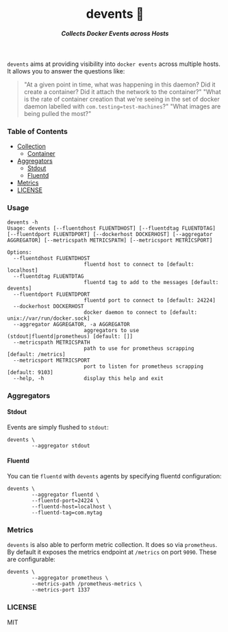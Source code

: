 <h1 align="center">devents 💫  </h1>

<h5 align="center">Collects Docker Events across Hosts</h5>

<br/>


`devents` aims at providing visibility into `docker events` across multiple hosts. It allows you to answer the questions like:

> "At a given point in time, what was happening in this daemon? Did it create a container? Did it attach the network to the container?"
> "What is the rate of container creation that we're seeing in the set of docker daemon labelled with `com.testing=test-machines`?"
> "What images are being pulled the most?"

###  Table of Contents
 
<!-- START doctoc generated TOC please keep comment here to allow auto update -->
<!-- DON'T EDIT THIS SECTION, INSTEAD RE-RUN doctoc TO UPDATE -->


- [Collection](#collection)
  - [Container](#container)
- [Aggregators](#aggregators)
  - [Stdout](#stdout)
  - [Fluentd](#fluentd)
- [Metrics](#metrics)
- [LICENSE](#license)

<!-- END doctoc generated TOC please keep comment here to allow auto update -->


### Usage

```
devents -h
Usage: devents [--fluentdhost FLUENTDHOST] [--fluentdtag FLUENTDTAG] [--fluentdport FLUENTDPORT] [--dockerhost DOCKERHOST] [--aggregator AGGREGATOR] [--metricspath METRICSPATH] [--metricsport METRICSPORT]

Options:
  --fluentdhost FLUENTDHOST
                         fluentd host to connect to [default: localhost]
  --fluentdtag FLUENTDTAG
                         fluentd tag to add to the messages [default: devents]
  --fluentdport FLUENTDPORT
                         fluentd port to connect to [default: 24224]
  --dockerhost DOCKERHOST
                         docker daemon to connect to [default: unix://var/run/docker.sock]
  --aggregator AGGREGATOR, -a AGGREGATOR
                         aggregators to use (stdout|fluentd|prometheus) [default: []]
  --metricspath METRICSPATH
                         path to use for prometheus scrapping [default: /metrics]
  --metricsport METRICSPORT
                         port to listen for prometheus scrapping [default: 9103]
  --help, -h             display this help and exit
```

### Aggregators

#### Stdout

Events are simply flushed to `stdout`:

```
devents \
        --aggregator stdout
```


#### Fluentd

You can tie `fluentd` with `devents` agents by specifying fluentd configuration:

```
devents \
        --aggregator fluentd \
        --fluentd-port=24224 \
        --fluentd-host=localhost \
        --fluentd-tag=com.mytag
```


### Metrics

`devents` is also able to perform metric collection. It does so via `prometheus`. By default it exposes the metrics endpoint at `/metrics` on port `9090`. These are configurable:

```
devents \
        --aggregator prometheus \
        --metrics-path /prometheus-metrics \
        --metrics-port 1337
```


### LICENSE

MIT

